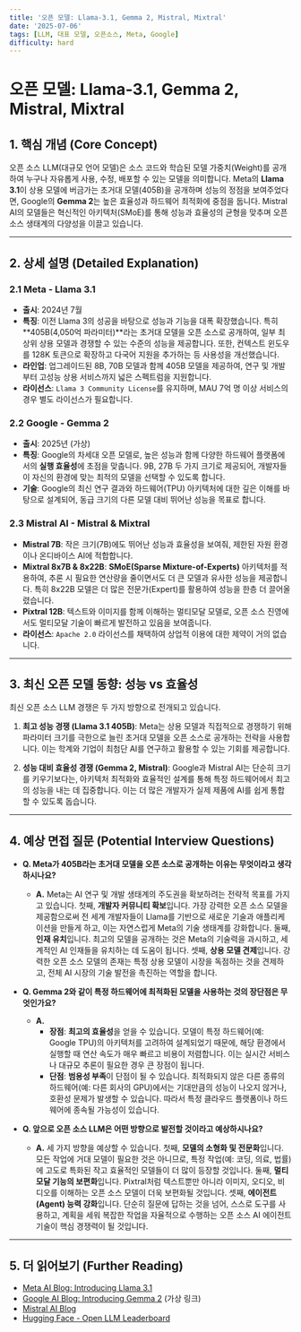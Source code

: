 ```yaml
---
title: '오픈 모델: Llama-3.1, Gemma 2, Mistral, Mixtral'
date: '2025-07-06'
tags: [LLM, 대표 모델, 오픈소스, Meta, Google]
difficulty: hard
---
```


# 오픈 모델: Llama-3.1, Gemma 2, Mistral, Mixtral

## 1. 핵심 개념 (Core Concept)

오픈 소스 LLM(대규모 언어 모델)은 소스 코드와 학습된 모델 가중치(Weight)를 공개하여 누구나 자유롭게 사용, 수정, 배포할 수 있는 모델을 의미합니다. Meta의 **Llama 3.1**이 상용 모델에 버금가는 초거대 모델(405B)을 공개하며 성능의 정점을 보여주었다면, Google의 **Gemma 2**는 높은 효율성과 하드웨어 최적화에 중점을 둡니다. Mistral AI의 모델들은 혁신적인 아키텍처(SMoE)를 통해 성능과 효율성의 균형을 맞추며 오픈 소스 생태계의 다양성을 이끌고 있습니다.

______________________________________________________________________

## 2. 상세 설명 (Detailed Explanation)

### 2.1 Meta - Llama 3.1

- **출시**: 2024년 7월
- **특징**: 이전 Llama 3의 성공을 바탕으로 성능과 기능을 대폭 확장했습니다. 특히 \*\*405B(4,050억 파라미터)\*\*라는 초거대 모델을 오픈 소스로 공개하여, 일부 최상위 상용 모델과 경쟁할 수 있는 수준의 성능을 제공합니다. 또한, 컨텍스트 윈도우를 128K 토큰으로 확장하고 다국어 지원을 추가하는 등 사용성을 개선했습니다.
- **라인업**: 업그레이드된 8B, 70B 모델과 함께 405B 모델을 제공하여, 연구 및 개발부터 고성능 상용 서비스까지 넓은 스펙트럼을 지원합니다.
- **라이선스**: `Llama 3 Community License`를 유지하며, MAU 7억 명 이상 서비스의 경우 별도 라이선스가 필요합니다.

### 2.2 Google - Gemma 2

- **출시**: 2025년 (가상)
- **특징**: Google의 차세대 오픈 모델로, 높은 성능과 함께 다양한 하드웨어 플랫폼에서의 **실행 효율성**에 초점을 맞춥니다. 9B, 27B 두 가지 크기로 제공되어, 개발자들이 자신의 환경에 맞는 최적의 모델을 선택할 수 있도록 합니다.
- **기술**: Google의 최신 연구 결과와 하드웨어(TPU) 아키텍처에 대한 깊은 이해를 바탕으로 설계되어, 동급 크기의 다른 모델 대비 뛰어난 성능을 목표로 합니다.

### 2.3 Mistral AI - Mistral & Mixtral

- **Mistral 7B**: 작은 크기(7B)에도 뛰어난 성능과 효율성을 보여줘, 제한된 자원 환경이나 온디바이스 AI에 적합합니다.
- **Mixtral 8x7B & 8x22B**: **SMoE(Sparse Mixture-of-Experts)** 아키텍처를 적용하여, 추론 시 필요한 연산량을 줄이면서도 더 큰 모델과 유사한 성능을 제공합니다. 특히 8x22B 모델은 더 많은 전문가(Expert)를 활용하여 성능을 한층 더 끌어올렸습니다.
- **Pixtral 12B**: 텍스트와 이미지를 함께 이해하는 멀티모달 모델로, 오픈 소스 진영에서도 멀티모달 기술이 빠르게 발전하고 있음을 보여줍니다.
- **라이선스**: `Apache 2.0` 라이선스를 채택하여 상업적 이용에 대한 제약이 거의 없습니다.

______________________________________________________________________

## 3. 최신 오픈 모델 동향: 성능 vs 효율성

최신 오픈 소스 LLM 경쟁은 두 가지 방향으로 전개되고 있습니다.

1. **최고 성능 경쟁 (Llama 3.1 405B)**: Meta는 상용 모델과 직접적으로 경쟁하기 위해 파라미터 크기를 극한으로 늘린 초거대 모델을 오픈 소스로 공개하는 전략을 사용합니다. 이는 학계와 기업이 최첨단 AI를 연구하고 활용할 수 있는 기회를 제공합니다.

1. **성능 대비 효율성 경쟁 (Gemma 2, Mistral)**: Google과 Mistral AI는 단순히 크기를 키우기보다는, 아키텍처 최적화와 효율적인 설계를 통해 특정 하드웨어에서 최고의 성능을 내는 데 집중합니다. 이는 더 많은 개발자가 실제 제품에 AI를 쉽게 통합할 수 있도록 돕습니다.

______________________________________________________________________

## 4. 예상 면접 질문 (Potential Interview Questions)

- **Q. Meta가 405B라는 초거대 모델을 오픈 소스로 공개하는 이유는 무엇이라고 생각하시나요?**

  - **A.** Meta는 AI 연구 및 개발 생태계의 주도권을 확보하려는 전략적 목표를 가지고 있습니다. 첫째, **개발자 커뮤니티 확보**입니다. 가장 강력한 오픈 소스 모델을 제공함으로써 전 세계 개발자들이 Llama를 기반으로 새로운 기술과 애플리케이션을 만들게 하고, 이는 자연스럽게 Meta의 기술 생태계를 강화합니다. 둘째, **인재 유치**입니다. 최고의 모델을 공개하는 것은 Meta의 기술력을 과시하고, 세계적인 AI 인재들을 유치하는 데 도움이 됩니다. 셋째, **상용 모델 견제**입니다. 강력한 오픈 소스 모델의 존재는 특정 상용 모델이 시장을 독점하는 것을 견제하고, 전체 AI 시장의 기술 발전을 촉진하는 역할을 합니다.

- **Q. Gemma 2와 같이 특정 하드웨어에 최적화된 모델을 사용하는 것의 장단점은 무엇인가요?**

  - **A.**
    - **장점**: **최고의 효율성**을 얻을 수 있습니다. 모델이 특정 하드웨어(예: Google TPU)의 아키텍처를 고려하여 설계되었기 때문에, 해당 환경에서 실행할 때 연산 속도가 매우 빠르고 비용이 저렴합니다. 이는 실시간 서비스나 대규모 추론이 필요한 경우 큰 장점이 됩니다.
    - **단점**: **범용성 부족**이 단점이 될 수 있습니다. 최적화되지 않은 다른 종류의 하드웨어(예: 다른 회사의 GPU)에서는 기대만큼의 성능이 나오지 않거나, 호환성 문제가 발생할 수 있습니다. 따라서 특정 클라우드 플랫폼이나 하드웨어에 종속될 가능성이 있습니다.

- **Q. 앞으로 오픈 소스 LLM은 어떤 방향으로 발전할 것이라고 예상하시나요?**

  - **A.** 세 가지 방향을 예상할 수 있습니다. 첫째, **모델의 소형화 및 전문화**입니다. 모든 작업에 거대 모델이 필요한 것은 아니므로, 특정 작업(예: 코딩, 의료, 법률)에 고도로 특화된 작고 효율적인 모델들이 더 많이 등장할 것입니다. 둘째, **멀티모달 기능의 보편화**입니다. Pixtral처럼 텍스트뿐만 아니라 이미지, 오디오, 비디오를 이해하는 오픈 소스 모델이 더욱 보편화될 것입니다. 셋째, **에이전트(Agent) 능력 강화**입니다. 단순히 질문에 답하는 것을 넘어, 스스로 도구를 사용하고, 계획을 세워 복잡한 작업을 자율적으로 수행하는 오픈 소스 AI 에이전트 기술이 핵심 경쟁력이 될 것입니다.

______________________________________________________________________

## 5. 더 읽어보기 (Further Reading)

- [Meta AI Blog: Introducing Llama 3.1](https://ai.meta.com/blog/llama-3-1/)
- [Google AI Blog: Introducing Gemma 2](https://blog.google/technology/developers/gemma-2-next-generation-open-models/) (가상 링크)
- [Mistral AI Blog](https://mistral.ai/news/)
- [Hugging Face - Open LLM Leaderboard](https://huggingface.co/spaces/HuggingFaceH4/open_llm_leaderboard)
